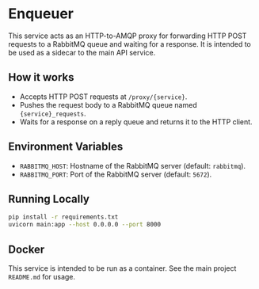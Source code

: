 # Enqueuer

This service acts as an HTTP-to-AMQP proxy for forwarding HTTP POST requests to a RabbitMQ queue and waiting for a response. It is intended to be used as a sidecar to the main API service.

## How it works
- Accepts HTTP POST requests at `/proxy/{service}`.
- Pushes the request body to a RabbitMQ queue named `{service}_requests`.
- Waits for a response on a reply queue and returns it to the HTTP client.

## Environment Variables
- `RABBITMQ_HOST`: Hostname of the RabbitMQ server (default: `rabbitmq`).
- `RABBITMQ_PORT`: Port of the RabbitMQ server (default: `5672`).

## Running Locally
```bash
pip install -r requirements.txt
uvicorn main:app --host 0.0.0.0 --port 8000
```

## Docker
This service is intended to be run as a container. See the main project `README.md` for usage. 